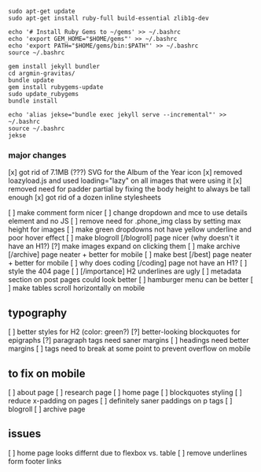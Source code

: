 ```
sudo apt-get update
sudo apt-get install ruby-full build-essential zlib1g-dev

echo '# Install Ruby Gems to ~/gems' >> ~/.bashrc
echo 'export GEM_HOME="$HOME/gems"' >> ~/.bashrc
echo 'export PATH="$HOME/gems/bin:$PATH"' >> ~/.bashrc
source ~/.bashrc

gem install jekyll bundler
cd argmin-gravitas/
bundle update
gem install rubygems-update
sudo update_rubygems
bundle install

echo 'alias jekse="bundle exec jekyll serve --incremental"' >> ~/.bashrc
source ~/.bashrc
jekse
```

### major changes

[x] got rid of 7.1MB (???) SVG for the Album of the Year icon 
[x] removed loazyload.js and used loading="lazy" on all images that were using it 
[x] removed need for padder partial by fixing the body height to always be tall enough
[x] got rid of a dozen inline stylesheets

[ ] make comment form nicer
[ ] change dropdown and mce to use details element and no JS
[ ] remove need for .phone_img class by setting max height for images
[ ] make green dropdowns not have yellow underline and poor hover effect
[ ] make blogroll [/blogroll] page nicer (why doesn't it have an H1?)
[?] make images expand on clicking them
[ ] make archive [/archive] page neater + better for mobile
[ ] make best [/best] page neater + better for mobile
[ ] why does coding [/coding] page not have an H1?
[ ] style the 404 page
[ ] [/importance] H2 underlines are ugly
[ ] metadata section on post pages could look better
[ ] hamburger menu can be better
[ ] make tables scroll horizontally on mobile


## typography

[ ] better styles for H2 (color: green?)
[?] better-looking blockquotes for epigraphs
[?] paragraph tags need saner margins
[ ] headings need better margins
[ ] <a> tags need to break at some point to prevent overflow on mobile


## to fix on mobile
[ ] about page
[ ] research page
[ ] home page
[ ] blockquotes styling
[ ] reduce x-padding on pages 
[ ] definitely saner paddings on p tags
[ ] blogroll
[ ] archive page


## issues
[ ] home page looks differnt due to flexbox vs. table
[ ] remove underlines form footer links